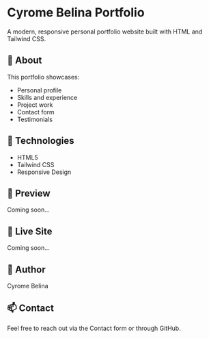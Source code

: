 # Cyrome Belina Portfolio

A modern, responsive personal portfolio website built with HTML and Tailwind CSS.

## 💼 About
This portfolio showcases:
- Personal profile
- Skills and experience
- Project work
- Contact form
- Testimonials

## 🚀 Technologies
- HTML5
- Tailwind CSS
- Responsive Design

## 📸 Preview
Coming soon...

## 🔗 Live Site
Coming soon...

## 👤 Author
Cyrome Belina

## 📫 Contact
Feel free to reach out via the Contact form or through GitHub.
